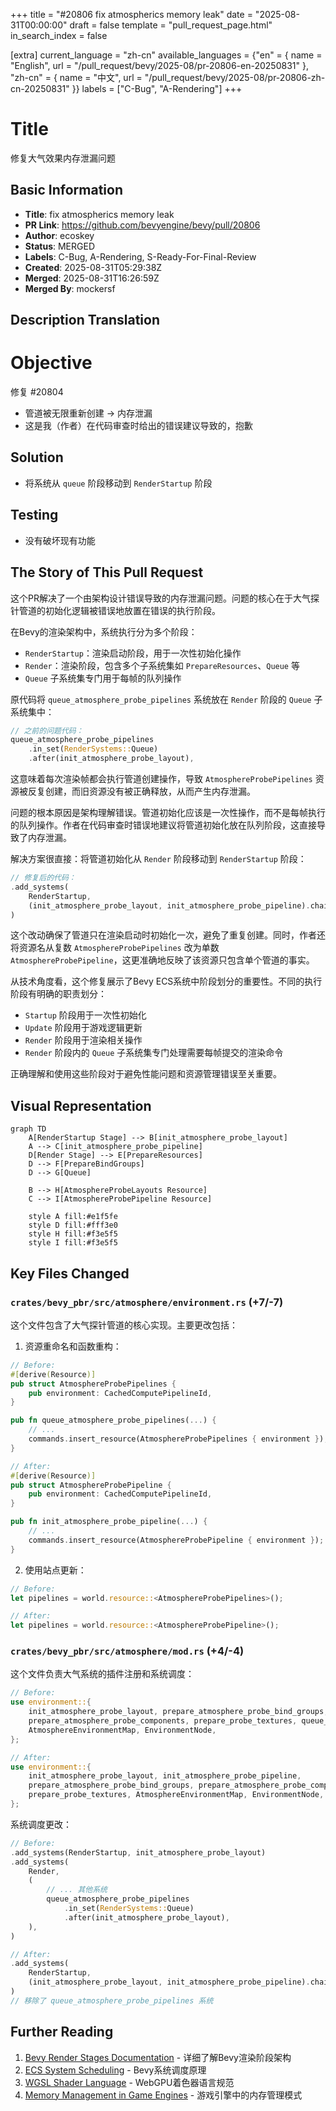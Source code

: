 +++
title = "#20806 fix atmospherics memory leak"
date = "2025-08-31T00:00:00"
draft = false
template = "pull_request_page.html"
in_search_index = false

[extra]
current_language = "zh-cn"
available_languages = {"en" = { name = "English", url = "/pull_request/bevy/2025-08/pr-20806-en-20250831" }, "zh-cn" = { name = "中文", url = "/pull_request/bevy/2025-08/pr-20806-zh-cn-20250831" }}
labels = ["C-Bug", "A-Rendering"]
+++

# Title
修复大气效果内存泄漏问题

## Basic Information
- **Title**: fix atmospherics memory leak
- **PR Link**: https://github.com/bevyengine/bevy/pull/20806
- **Author**: ecoskey
- **Status**: MERGED
- **Labels**: C-Bug, A-Rendering, S-Ready-For-Final-Review
- **Created**: 2025-08-31T05:29:38Z
- **Merged**: 2025-08-31T16:26:59Z
- **Merged By**: mockersf

## Description Translation
# Objective

修复 #20804

- 管道被无限重新创建 -> 内存泄漏
- 这是我（作者）在代码审查时给出的错误建议导致的，抱歉

## Solution

- 将系统从 `queue` 阶段移动到 `RenderStartup` 阶段

## Testing

- 没有破坏现有功能

## The Story of This Pull Request

这个PR解决了一个由架构设计错误导致的内存泄漏问题。问题的核心在于大气探针管道的初始化逻辑被错误地放置在错误的执行阶段。

在Bevy的渲染架构中，系统执行分为多个阶段：
- `RenderStartup`：渲染启动阶段，用于一次性初始化操作
- `Render`：渲染阶段，包含多个子系统集如 `PrepareResources`、`Queue` 等
- `Queue` 子系统集专门用于每帧的队列操作

原代码将 `queue_atmosphere_probe_pipelines` 系统放在 `Render` 阶段的 `Queue` 子系统集中：

```rust
// 之前的问题代码：
queue_atmosphere_probe_pipelines
    .in_set(RenderSystems::Queue)
    .after(init_atmosphere_probe_layout),
```

这意味着每次渲染帧都会执行管道创建操作，导致 `AtmosphereProbePipelines` 资源被反复创建，而旧资源没有被正确释放，从而产生内存泄漏。

问题的根本原因是架构理解错误。管道初始化应该是一次性操作，而不是每帧执行的队列操作。作者在代码审查时错误地建议将管道初始化放在队列阶段，这直接导致了内存泄漏。

解决方案很直接：将管道初始化从 `Render` 阶段移动到 `RenderStartup` 阶段：

```rust
// 修复后的代码：
.add_systems(
    RenderStartup,
    (init_atmosphere_probe_layout, init_atmosphere_probe_pipeline).chain(),
)
```

这个改动确保了管道只在渲染启动时初始化一次，避免了重复创建。同时，作者还将资源名从复数 `AtmosphereProbePipelines` 改为单数 `AtmosphereProbePipeline`，这更准确地反映了该资源只包含单个管道的事实。

从技术角度看，这个修复展示了Bevy ECS系统中阶段划分的重要性。不同的执行阶段有明确的职责划分：
- `Startup` 阶段用于一次性初始化
- `Update` 阶段用于游戏逻辑更新  
- `Render` 阶段用于渲染相关操作
- `Render` 阶段内的 `Queue` 子系统集专门处理需要每帧提交的渲染命令

正确理解和使用这些阶段对于避免性能问题和资源管理错误至关重要。

## Visual Representation

```mermaid
graph TD
    A[RenderStartup Stage] --> B[init_atmosphere_probe_layout]
    A --> C[init_atmosphere_probe_pipeline]
    D[Render Stage] --> E[PrepareResources]
    D --> F[PrepareBindGroups]
    D --> G[Queue]
    
    B --> H[AtmosphereProbeLayouts Resource]
    C --> I[AtmosphereProbePipeline Resource]
    
    style A fill:#e1f5fe
    style D fill:#fff3e0
    style H fill:#f3e5f5
    style I fill:#f3e5f5
```

## Key Files Changed

### `crates/bevy_pbr/src/atmosphere/environment.rs` (+7/-7)

这个文件包含了大气探针管道的核心实现。主要更改包括：

1. 资源重命名和函数重构：

```rust
// Before:
#[derive(Resource)]
pub struct AtmosphereProbePipelines {
    pub environment: CachedComputePipelineId,
}

pub fn queue_atmosphere_probe_pipelines(...) {
    // ...
    commands.insert_resource(AtmosphereProbePipelines { environment });
}

// After:  
#[derive(Resource)]
pub struct AtmosphereProbePipeline {
    pub environment: CachedComputePipelineId,
}

pub fn init_atmosphere_probe_pipeline(...) {
    // ...
    commands.insert_resource(AtmosphereProbePipeline { environment });
}
```

2. 使用站点更新：

```rust
// Before:
let pipelines = world.resource::<AtmosphereProbePipelines>();

// After:
let pipelines = world.resource::<AtmosphereProbePipeline>();
```

### `crates/bevy_pbr/src/atmosphere/mod.rs` (+4/-4)

这个文件负责大气系统的插件注册和系统调度：

```rust
// Before:
use environment::{
    init_atmosphere_probe_layout, prepare_atmosphere_probe_bind_groups,
    prepare_atmosphere_probe_components, prepare_probe_textures, queue_atmosphere_probe_pipelines,
    AtmosphereEnvironmentMap, EnvironmentNode,
};

// After:
use environment::{
    init_atmosphere_probe_layout, init_atmosphere_probe_pipeline,
    prepare_atmosphere_probe_bind_groups, prepare_atmosphere_probe_components,
    prepare_probe_textures, AtmosphereEnvironmentMap, EnvironmentNode,
};
```

系统调度更改：

```rust
// Before:
.add_systems(RenderStartup, init_atmosphere_probe_layout)
.add_systems(
    Render,
    (
        // ... 其他系统
        queue_atmosphere_probe_pipelines
            .in_set(RenderSystems::Queue)
            .after(init_atmosphere_probe_layout),
    ),
)

// After:
.add_systems(
    RenderStartup,
    (init_atmosphere_probe_layout, init_atmosphere_probe_pipeline).chain(),
)
// 移除了 queue_atmosphere_probe_pipelines 系统
```

## Further Reading

1. [Bevy Render Stages Documentation](https://bevyengine.org/learn/advanced-topics/render-stages/) - 详细了解Bevy渲染阶段架构
2. [ECS System Scheduling](https://bevyengine.org/learn/advanced-topics/system-scheduling/) - Bevy系统调度原理
3. [WGSL Shader Language](https://gpuweb.github.io/gpuweb/wgsl/) - WebGPU着色器语言规范
4. [Memory Management in Game Engines](https://gameprogrammingpatterns.com/object-pool.html) - 游戏引擎中的内存管理模式